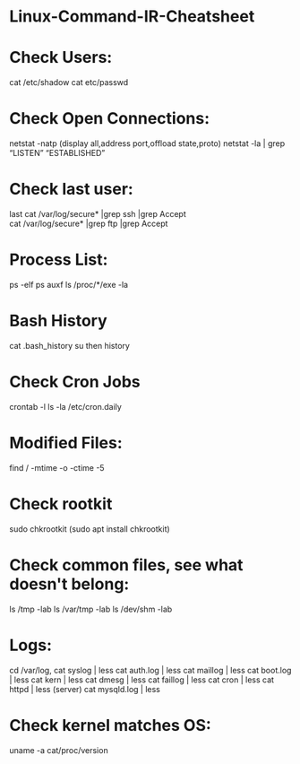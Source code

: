 # Linux-Command-IR-Cheatsheet

# Check Users:

cat /etc/shadow 
cat etc/passwd

# Check Open Connections:
netstat -natp (display all,address port,offload state,proto)
netstat -la | grep “LISTEN” “ESTABLISHED”

# Check last user:

last
cat /var/log/secure* |grep ssh |grep Accept  
cat /var/log/secure* |grep ftp |grep Accept 

# Process List:

ps -elf 
ps auxf
ls /proc/*/exe -la 


# Bash History
cat .bash_history 
su <user> then history

# Check Cron Jobs
crontab -l 
ls -la /etc/cron.daily

# Modified Files: 
find / -mtime -o -ctime -5

# Check rootkit 
sudo chkrootkit (sudo apt install chkrootkit)

# Check common files, see what doesn't belong:
ls /tmp -lab
ls /var/tmp -lab
ls /dev/shm -lab 

# Logs: 
cd /var/log, cat syslog | less
cat auth.log | less
cat maillog | less
cat boot.log | less
cat kern | less
cat dmesg | less
cat faillog | less
cat cron | less
cat httpd | less (server)
cat mysqld.log | less

# Check kernel matches OS:

uname -a
cat/proc/version
